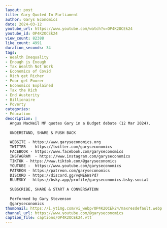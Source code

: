 ```yaml
---
layout: post
title: Gary Quoted In Parliament
author: Garys Economics
date: 2024-03-12
youtube_url: https://www.youtube.com/watch?v=OP4K2OCEk24
youtube_id: OP4K2OCEk24
view_count: 82388
like_count: 4991
duration_seconds: 34
tags:
- Wealth Inequality
- Enough is Enough
- Tax Wealth Not Work
- Economics of Covid
- Rich get Richer
- Poor get Poorer
- Economics Explained
- Tax the Rich
- End Austerity
- Billionaire
- Poverty
categories:
- Education
description: |
  Angus MacNeil MP quotes Gary in a Budget debate (12 Mar 2024).
  
  UNDERSTAND, SHARE & PUSH BACK
  
  WEBSITE - https://www.garyseconomics.org
  TWITTER  - https://twitter.com/garyseconomics
  FACEBOOK - https://www.facebook.com/garyseconomics
  INSTAGRAM  - https://www.instagram.com/garyseconomics
  TIKTOK - https://www.tiktok.com/@garyseconomics
  YOUTUBE -  https://www.youtube.com/garyseconomics
  PATREON - https://patreon.com/garyseconomics
  DISCORD - https://discord.gg/vqME6WsPd7
  BLUESKY - https://bsky.app/profile/garyseconomics.bsky.social
  
  SUBSCRIBE, SHARE & START A CONVERSATION
  
  Performed by Gary Stevenson
  @garyseconomics
thumbnail: https://i.ytimg.com/vi_webp/OP4K2OCEk24/maxresdefault.webp
channel_url: https://www.youtube.com/@garyseconomics
caption_file: captions/OP4K2OCEk24.vtt
---
```

